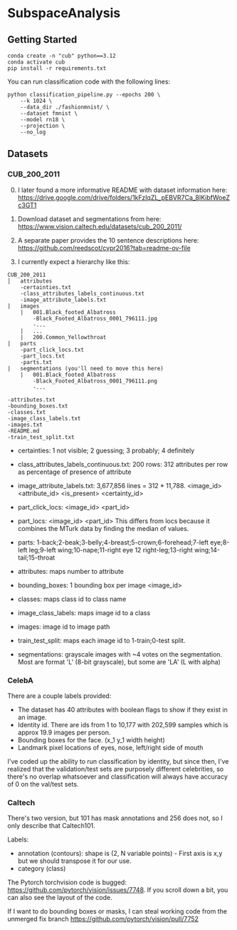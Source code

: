 # SubspaceAnalysis


## Getting Started

```
conda create -n "cub" python==3.12
conda activate cub
pip install -r requirements.txt
```

You can run classification code with the following lines:
```
python classification_pipeline.py --epochs 200 \
    --k 1024 \
    --data_dir ./fashionmnist/ \
    --dataset fmnist \
    --model rn18 \
    --projection \
    --no_log
```

## Datasets


### CUB_200_2011



0. I later found a more informative README with dataset information here: https://drive.google.com/drive/folders/1kFzIqZL_pEBVR7Ca_8IKibfWoeZc3GT1

1. Download dataset and segmentations from here: https://www.vision.caltech.edu/datasets/cub_200_2011/
2. A separate paper provides the 10 sentence descriptions here: https://github.com/reedscot/cvpr2016?tab=readme-ov-file

2. I currently expect a hierarchy like this:
```
CUB_200_2011
│   attributes
    -certainties.txt
    -class_attributes_labels_continuous.txt
    -image_attribute_labels.txt
|   images
    |   001.Black_footed_Albatross
        -Black_Footed_Albatross_0001_796111.jpg
        -...
    |   ...
    |   200.Common_Yellowthroat
|   parts
    -part_click_locs.txt
    -part_locs.txt
    -parts.txt
|   segmentations (you'll need to move this here)
    |   001.Black_footed_Albatross
        -Black_Footed_Albatross_0001_796111.png
        -...

-attributes.txt
-bounding_boxes.txt
-classes.txt
-image_class_labels.txt
-images.txt
-README.md
-train_test_split.txt
```

- certainties: 1 not visible; 2 guessing; 3 probably; 4 definitely
- class_attributes_labels_continuous.txt: 200 rows: 312 attributes per row as percentage of presence of attribute
- image_attribute_labels.txt: 3,677,856 lines = 312 * 11,788. <image_id> <attribute_id> <is_present> <certainty_id> <time>
- part_click_locs: <image_id> <part_id> <x> <y> <visible> <time>
- part_locs: <image_id> <part_id> <x> <y> <visible>
This differs from locs because it combines the MTurk data by finding the median of values.

- parts: 1-back;2-beak;3-belly;4-breast;5-crown;6-forehead;7-left eye;8-left leg;9-left wing;10-nape;11-right eye
12 right-leg;13-right wing;14-tail;15-throat

- attributes: maps number to attribute
- bounding_boxes: 1 bounding box per image <image_id> <x> <y> <width> <height>
- classes: maps class id to class name
- image_class_labels: maps image id to a class
- images: image id to image path
- train_test_split: maps each image id to 1-train;0-test split.

- segmentations: grayscale images with ~4 votes on the segmentation. Most are format 'L' (8-bit grayscale), but some are 'LA' (L with alpha)


### CelebA

There are a couple labels provided:
- The dataset has 40 attributes with boolean flags to show if they exist in an image.
- Identity id. There are ids from 1 to 10,177 with 202,599 samples which is approx 19.9 images per person.
- Bounding boxes for the face. (x_1 y_1 width height)
- Landmark pixel locations of eyes, nose, left/right side of mouth

I've coded up the ability to run classification by identity, but since then, I've realized that the validation/test sets 
are purposely different celebrities, so there's no overlap whatsoever and classification will always have accuracy of 0 on the val/test sets.



### Caltech
There's two version, but 101 has mask annotations and 256 does not, so I only describe that Caltech101.


Labels:
- annotation (contours): shape is (2, N variable points) - First axis is x,y but we should transpose it for our use.
- category (class)

The Pytorch torchvision code is bugged: https://github.com/pytorch/vision/issues/7748.
If you scroll down a bit, you can also see the layout of the code.

If I want to do bounding boxes or masks, I can steal working code from the unmerged fix branch https://github.com/pytorch/vision/pull/7752
